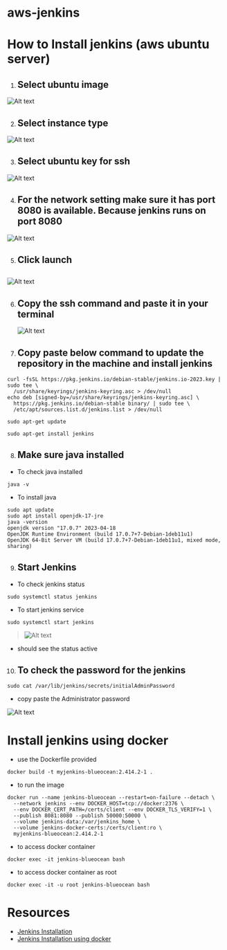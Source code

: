 # aws-jenkins

# How to Install jenkins (aws ubuntu server)

1. <h2>Select ubuntu image </h2>

![Alt text](/images/image-0.png)

2. <h2> Select instance type </h2>

![Alt text](/images/image-1.png)

3. <h2>Select ubuntu key for ssh</h2>

![Alt text](/images/image-2.png)

4. <h2>For the network setting make sure it has port 8080 is available. Because jenkins runs on port 8080</h2>

![Alt text](/images/image-3.png)

5. <h2>Click launch<h2>

![Alt text](/images/image-4.png)

6. <h2>Copy the ssh command and paste it in your terminal</h2

   ![Alt text](/images/image-5.png)

7. <h2>Copy paste below command to update the repository in the machine and install jenkins</h2>

```
curl -fsSL https://pkg.jenkins.io/debian-stable/jenkins.io-2023.key | sudo tee \
  /usr/share/keyrings/jenkins-keyring.asc > /dev/null
echo deb [signed-by=/usr/share/keyrings/jenkins-keyring.asc] \
  https://pkg.jenkins.io/debian-stable binary/ | sudo tee \
  /etc/apt/sources.list.d/jenkins.list > /dev/null
```

```
sudo apt-get update
```

```
sudo apt-get install jenkins
```

8. <h2>Make sure java installed</h2>

- To check java installed

```
java -v
```

- To install java

```
sudo apt update
sudo apt install openjdk-17-jre
java -version
openjdk version "17.0.7" 2023-04-18
OpenJDK Runtime Environment (build 17.0.7+7-Debian-1deb11u1)
OpenJDK 64-Bit Server VM (build 17.0.7+7-Debian-1deb11u1, mixed mode, sharing)
```

9. <h2>Start Jenkins</h2>

- To check jenkins status

```
sudo systemctl status jenkins
```

- To start jenkins service

```
sudo systemctl start jenkins
```

> ![Alt text](/images/image-6.png)

- should see the status active

10. <h2>To check the password for the jenkins</h2>

```
sudo cat /var/lib/jenkins/secrets/initialAdminPassword
```

- copy paste the Administrator password

![Alt text](/images/image-7.png)

# Install jenkins using docker

- use the Dockerfile provided

```
docker build -t myjenkins-blueocean:2.414.2-1 .
```

- to run the image

```
docker run --name jenkins-blueocean --restart=on-failure --detach \
  --network jenkins --env DOCKER_HOST=tcp://docker:2376 \
  --env DOCKER_CERT_PATH=/certs/client --env DOCKER_TLS_VERIFY=1 \
  --publish 8081:8080 --publish 50000:50000 \
  --volume jenkins-data:/var/jenkins_home \
  --volume jenkins-docker-certs:/certs/client:ro \
  myjenkins-blueocean:2.414.2-1
```

- to access docker container

```
docker exec -it jenkins-blueocean bash
```

- to access docker container as root

```
docker exec -it -u root jenkins-blueocean bash
```

# Resources

- <a href="https://www.jenkins.io/doc/book/installing/linux/#debianubuntu">Jenkins Installation</a>
- <a href="https://www.jenkins.io/doc/book/installing/docker/">Jenkins Installation using docker</a>
